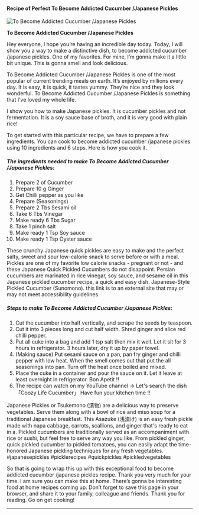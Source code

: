             

#### Recipe of Perfect To Become Addicted Cucumber /Japanese Pickles

![To Become Addicted Cucumber /Japanese Pickles](https://img-global.cpcdn.com/recipes/fe086b704337af74/751x532cq70/to-become-addicted-cucumber-japanese-pickles-recipe-main-photo.jpg)

**To Become Addicted Cucumber /Japanese Pickles**

Hey everyone, I hope you’re having an incredible day today. Today, I will show you a way to make a distinctive dish, to become addicted cucumber /japanese pickles. One of my favorites. For mine, I’m gonna make it a little bit unique. This is gonna smell and look delicious.

To Become Addicted Cucumber /Japanese Pickles is one of the most popular of current trending meals on earth. It’s enjoyed by millions every day. It is easy, it is quick, it tastes yummy. They’re nice and they look wonderful. To Become Addicted Cucumber /Japanese Pickles is something that I’ve loved my whole life.

I show you how to make Japanese pickles. It is cucumber pickles and not fermentation. It is a soy sauce base of broth, and it is very good with plain rice!

To get started with this particular recipe, we have to prepare a few ingredients. You can cook to become addicted cucumber /japanese pickles using 10 ingredients and 6 steps. Here is how you cook it.

##### The ingredients needed to make To Become Addicted Cucumber /Japanese Pickles:

1.  Prepare 2 of Cucumber
2.  Prepare 10 g Ginger
3.  Get Chilli pepper as you like
4.  Prepare (Seasonings)
5.  Prepare 2 Tbs Sesami oil
6.  Take 6 Tbs Vinegar
7.  Make ready 6 Tbs Sugar
8.  Take 1 pinch salt
9.  Make ready 1 Tsp Soy sauce
10.  Make ready 1 Tsp Oyster sauce

These crunchy Japanese quick pickles are easy to make and the perfect salty, sweet and sour low-calorie snack to serve before or with a meal. Pickles are one of my favorite low calorie snacks - pregnant or not - and these Japanese Quick Pickled Cucumbers do not disappoint. Persian cucumbers are marinated in rice vinegar, soy sauce, and sesame oil in this Japanese pickled cucumber recipe, a quick and easy dish. Japanese-Style Pickled Cucumber (Sunomono). this link is to an external site that may or may not meet accessibility guidelines.

##### Steps to make To Become Addicted Cucumber /Japanese Pickles:

1.  Cut the cucumber into half vertically, and scrape the seeds by teaspoon.
2.  Cut it into 3 pieces long and cut half width. Shred ginger and slice red chilli pepper.
3.  Put all cuke into a bag and add 1 tsp salt then mix it well. Let it sit for 3 hours in refrigerator. 3 hours later, dry it up by paper towel.
4.  (Making sauce) Put sesami sauce on a pan, pan fry ginger and chilli pepper with low heat. When the smell comes out that put the all seasonings into pan. Turn off the heat once boiled and mixed.
5.  Place the cuke in a container and pour the sauce on it. Let it leave at least overnight in refrigerator. Bon Apetit !!
6.  The recipe can watch on my YouTube channel → Let's search the dish 「Coozy Life Cucumber」 Have fun your kitchen time !!

Japanese Pickles or Tsukemono (漬物) are a delicious way to preserve vegetables. Serve them along with a bowl of rice and miso soup for a traditional Japanese breakfast. This Asazuke (浅漬け) is an easy fresh pickle made with napa cabbage, carrots, scallions, and ginger that's ready to eat in a. Pickled cucumbers are traditionally served as an accompaniment with rice or sushi, but feel free to serve any way you like. From pickled ginger, quick pickled cucumber to pickled tomatoes, you can easily adapt the time-honored Japanese pickling techniques for any fresh vegetables. #japanesepickles #picklerecipes #quickpickles #pickledvegetables

So that is going to wrap this up with this exceptional food to become addicted cucumber /japanese pickles recipe. Thank you very much for your time. I am sure you can make this at home. There’s gonna be interesting food at home recipes coming up. Don’t forget to save this page in your browser, and share it to your family, colleague and friends. Thank you for reading. Go on get cooking!

* * *